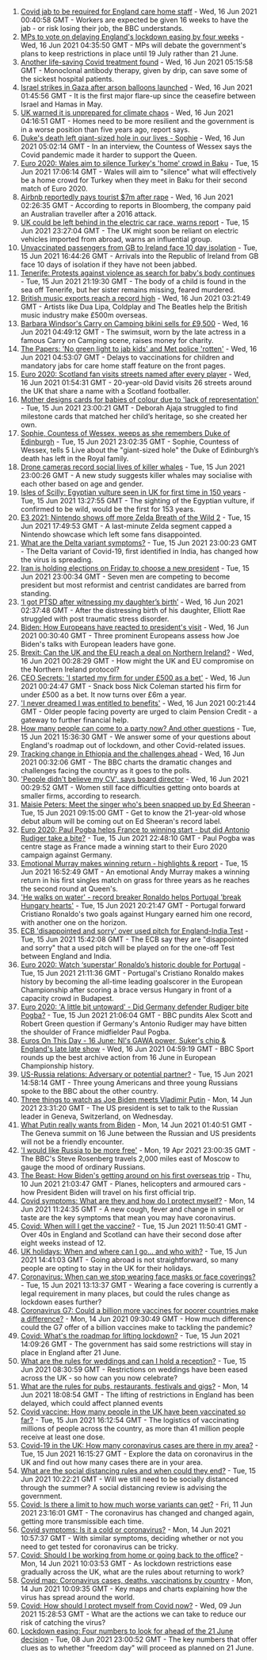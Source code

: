 1. [Covid jab to be required for England care home staff](https://www.bbc.co.uk/news/uk-57492264) - Wed, 16 Jun 2021 00:40:58 GMT - Workers are expected be given 16 weeks to have the jab - or risk losing their job, the BBC understands.
2. [MPs to vote on delaying England's lockdown easing by four weeks](https://www.bbc.co.uk/news/uk-politics-57486224) - Wed, 16 Jun 2021 04:35:50 GMT - MPs will debate the government's plans to keep restrictions in place until 19 July rather than 21 June.
3. [Another life-saving Covid treatment found](https://www.bbc.co.uk/news/health-57488150) - Wed, 16 Jun 2021 05:15:58 GMT - Monoclonal antibody therapy, given by drip, can save some of the sickest hospital patients.
4. [Israel strikes in Gaza after arson balloons launched](https://www.bbc.co.uk/news/world-middle-east-57492745) - Wed, 16 Jun 2021 01:45:56 GMT - It is the first major flare-up since the ceasefire between Israel and Hamas in May.
5. [UK warned it is unprepared for climate chaos](https://www.bbc.co.uk/news/science-environment-57487943) - Wed, 16 Jun 2021 04:16:51 GMT - Homes need to be more resilient and the government is in a worse position than five years ago, report says.
6. [Duke's death left giant-sized hole in our lives - Sophie](https://www.bbc.co.uk/news/uk-57489426) - Wed, 16 Jun 2021 05:02:14 GMT - In an interview, the Countess of Wessex says the Covid pandemic made it harder to support the Queen.
7. [Euro 2020: Wales aim to silence Turkey's 'home' crowd in Baku](https://www.bbc.co.uk/sport/football/51197554) - Tue, 15 Jun 2021 17:06:14 GMT - Wales will aim to "silence" what will effectively be a home crowd for Turkey when they meet in Baku for their second match of Euro 2020.
8. [Airbnb reportedly pays tourist $7m after rape](https://www.bbc.co.uk/news/business-57487970) - Wed, 16 Jun 2021 02:26:35 GMT - According to reports in Bloomberg, the company paid an Australian traveller after a 2016 attack.
9. [UK could be left behind in the electric car race, warns report](https://www.bbc.co.uk/news/business-57490100) - Tue, 15 Jun 2021 23:27:04 GMT - The UK might soon be reliant on electric vehicles imported from abroad, warns an influential group.
10. [Unvaccinated passengers from GB to Ireland face 10 day isolation](https://www.bbc.co.uk/news/world-europe-57481167) - Tue, 15 Jun 2021 16:44:26 GMT - Arrivals into the Republic of Ireland from GB face 10 days of isolation if they have not been jabbed.
11. [Tenerife: Protests against violence as search for baby's body continues](https://www.bbc.co.uk/news/world-europe-57489499) - Tue, 15 Jun 2021 21:19:30 GMT - The body of a child is found in the sea off Tenerife, but her sister remains missing, feared murdered.
12. [British music exports reach a record high](https://www.bbc.co.uk/news/entertainment-arts-57486272) - Wed, 16 Jun 2021 03:21:49 GMT - Artists like Dua Lipa, Coldplay and The Beatles help the British music industry make £500m overseas.
13. [Barbara Windsor's Carry on Camping bikini sells for £9,500](https://www.bbc.co.uk/news/entertainment-arts-57492872) - Wed, 16 Jun 2021 04:49:12 GMT - The swimsuit, worn by the late actress in a famous Carry on Camping scene, raises money for charity.
14. [The Papers: 'No green light to jab kids' and Met police 'rotten'](https://www.bbc.co.uk/news/blogs-the-papers-57492239) - Wed, 16 Jun 2021 04:53:07 GMT - Delays to vaccinations for children and mandatory jabs for care home staff feature on the front pages.
15. [Euro 2020: Scotland fan visits streets named after every player](https://www.bbc.co.uk/news/newsbeat-57485487) - Wed, 16 Jun 2021 01:54:31 GMT - 20-year-old David visits 26 streets around the UK that share a name with a Scotland footballer.
16. [Mother designs cards for babies of colour due to 'lack of representation'](https://www.bbc.co.uk/news/uk-england-london-57444540) - Tue, 15 Jun 2021 23:00:21 GMT - Deborah Ajaja struggled to find milestone cards that matched her child’s heritage, so she created her own.
17. [Sophie, Countess of Wessex, weeps as she remembers Duke of Edinburgh](https://www.bbc.co.uk/news/uk-57491179) - Tue, 15 Jun 2021 23:02:35 GMT - Sophie, Countess of Wessex, tells 5 Live about the "giant-sized hole" the Duke of Edinburgh’s death has left in the Royal family.
18. [Drone cameras record social lives of killer whales](https://www.bbc.co.uk/news/science-environment-57486901) - Tue, 15 Jun 2021 23:00:26 GMT - A new study suggests killer whales may socialise with each other based on age and gender.
19. [Isles of Scilly: Egyptian vulture seen in UK for first time in 150 years](https://www.bbc.co.uk/news/uk-england-cornwall-57483562) - Tue, 15 Jun 2021 13:27:55 GMT - The sighting of the Egyptian vulture, if confirmed to be wild, would be the first for 153 years.
20. [E3 2021: Nintendo shows off more Zelda Breath of the Wild 2](https://www.bbc.co.uk/news/technology-57484727) - Tue, 15 Jun 2021 17:49:53 GMT - A last-minute Zelda segment capped a Nintendo showcase which left some fans disappointed.
21. [What are the Delta variant symptoms?](https://www.bbc.co.uk/news/uk-57489116) - Tue, 15 Jun 2021 23:00:23 GMT - The Delta variant of Covid-19, first identified in India, has changed how the virus is spreading.
22. [Iran is holding elections on Friday to choose a new president](https://www.bbc.co.uk/news/world-middle-east-57489539) - Tue, 15 Jun 2021 23:00:34 GMT - Seven men are competing to become president but most reformist and centrist candidates are barred from standing.
23. [‘I got PTSD after witnessing my daughter’s birth’](https://www.bbc.co.uk/news/stories-57442294) - Wed, 16 Jun 2021 02:37:48 GMT - After the distressing birth of his daughter, Elliott Rae struggled with post traumatic stress disorder.
24. [Biden: How Europeans have reacted to president's visit](https://www.bbc.co.uk/news/world-europe-57489588) - Wed, 16 Jun 2021 00:30:40 GMT - Three prominent Europeans assess how Joe Biden's talks with European leaders have gone.
25. [Brexit: Can the UK and the EU reach a deal on Northern Ireland?](https://www.bbc.co.uk/news/57475591) - Wed, 16 Jun 2021 00:28:29 GMT - How might the UK and EU compromise on the Northern Ireland protocol?
26. [CEO Secrets: 'I started my firm for under £500 as a bet'](https://www.bbc.co.uk/news/business-57470671) - Wed, 16 Jun 2021 00:24:47 GMT - Snack boss Nick Coleman started his firm for under £500 as a bet. It now turns over £6m a year.
27. ['I never dreamed I was entitled to benefits'](https://www.bbc.co.uk/news/business-57484790) - Wed, 16 Jun 2021 00:21:44 GMT - Older people facing poverty are urged to claim Pension Credit - a gateway to further financial help.
28. [How many people can come to a party now? And other questions](https://www.bbc.co.uk/news/world-asia-china-51176409) - Tue, 15 Jun 2021 15:36:30 GMT - We answer some of your questions about England's roadmap out of lockdown, and other Covid-related issues.
29. [Tracking change in Ethiopia and the challenges ahead](https://www.bbc.co.uk/news/world-africa-57428039) - Wed, 16 Jun 2021 00:32:06 GMT - The BBC charts the dramatic changes and challenges facing the country as it goes to the polls.
30. ['People didn't believe my CV', says board director](https://www.bbc.co.uk/news/business-57486592) - Wed, 16 Jun 2021 00:29:52 GMT - Women still face difficulties getting onto boards at smaller firms, according to research.
31. [Maisie Peters: Meet the singer who's been snapped up by Ed Sheeran](https://www.bbc.co.uk/news/entertainment-arts-57468169) - Tue, 15 Jun 2021 09:15:00 GMT - Get to know the 21-year-old whose debut album will be coming out on Ed Sheeran's record label.
32. [Euro 2020: Paul Pogba helps France to winning start - but did Antonio Rudiger take a bite?](https://www.bbc.co.uk/sport/football/57487903) - Tue, 15 Jun 2021 22:48:10 GMT - Paul Pogba was centre stage as France made a winning start to their Euro 2020 campaign against Germany.
33. [Emotional Murray makes winning return - highlights & report](https://www.bbc.co.uk/sport/tennis/57485751) - Tue, 15 Jun 2021 16:52:49 GMT - An emotional Andy Murray makes a winning return in his first singles match on grass for three years as he reaches the second round at Queen's.
34. ['He walks on water' - record breaker Ronaldo helps Portugal 'break Hungary hearts'](https://www.bbc.co.uk/sport/football/57491325) - Tue, 15 Jun 2021 20:21:47 GMT - Portugal forward Cristiano Ronaldo's two goals against Hungary earned him one record, with another one on the horizon.
35. [ECB 'disappointed and sorry' over used pitch for England-India Test](https://www.bbc.co.uk/sport/cricket/57488424) - Tue, 15 Jun 2021 15:42:08 GMT - The ECB say they are "disappointed and sorry" that a used pitch will be played on for the one-off Test between England and India.
36. [Euro 2020: Watch ‘superstar’ Ronaldo’s historic double for Portugal](https://www.bbc.co.uk/sport/av/football/57491842) - Tue, 15 Jun 2021 21:11:36 GMT - Portugal's Cristiano Ronaldo makes history by becoming the all-time leading goalscorer in the European Championship after scoring a brace versus Hungary in front of a capacity crowd in Budapest.
37. [Euro 2020: 'A little bit untoward' - Did Germany defender Rudiger bite Pogba?](https://www.bbc.co.uk/sport/av/football/57491841) - Tue, 15 Jun 2021 21:06:04 GMT - BBC pundits Alex Scott and Robert Green question if Germany's Antonio Rudiger may have bitten the shoulder of France midfielder Paul Pogba.
38. [Euros On This Day - 16 June: NI's GAWA power, Suker's chip & England's late late show](https://www.bbc.co.uk/sport/av/football/53055737) - Wed, 16 Jun 2021 04:59:19 GMT - BBC Sport rounds up the best archive action from 16 June in European Championship history.
39. [US-Russia relations: Adversary or potential partner?](https://www.bbc.co.uk/news/world-us-canada-57421275) - Tue, 15 Jun 2021 14:58:14 GMT - Three young Americans and three young Russians spoke to the BBC about the other country.
40. [Three things to watch as Joe Biden meets Vladimir Putin](https://www.bbc.co.uk/news/world-us-canada-57427057) - Mon, 14 Jun 2021 23:31:20 GMT - The US president is set to talk to the Russian leader in Geneva, Switzerland, on Wednesday.
41. [What Putin really wants from Biden](https://www.bbc.co.uk/news/world-europe-57427055) - Mon, 14 Jun 2021 01:40:51 GMT - The Geneva summit on 16 June between the Russian and US presidents will not be a friendly encounter.
42. ['I would like Russia to be more free'](https://www.bbc.co.uk/news/world-europe-56808468) - Mon, 19 Apr 2021 23:00:35 GMT - The BBC's Steve Rosenberg travels 2,000 miles east of Moscow to gauge the mood of ordinary Russians.
43. [The Beast: How Biden's getting around on his first overseas trip](https://www.bbc.co.uk/news/world-us-canada-57424507) - Thu, 10 Jun 2021 21:03:47 GMT - Planes, helicopters and armoured cars - how President Biden will travel on his first official trip.
44. [Covid symptoms: What are they and how do I protect myself?](https://www.bbc.co.uk/news/health-51048366) - Mon, 14 Jun 2021 11:24:35 GMT - A new cough, fever and change in smell or taste are the key symptoms that mean you may have coronavirus.
45. [Covid: When will I get the vaccine?](https://www.bbc.co.uk/news/health-55045639) - Tue, 15 Jun 2021 11:50:41 GMT - Over 40s in England and Scotland can have their second dose after eight weeks instead of 12.
46. [UK holidays: When and where can I go... and who with?](https://www.bbc.co.uk/news/explainers-52646738) - Tue, 15 Jun 2021 14:41:03 GMT - Going abroad is not straightforward, so many people are opting to stay in the UK for their holidays.
47. [Coronavirus: When can we stop wearing face masks or face coverings?](https://www.bbc.co.uk/news/health-51205344) - Tue, 15 Jun 2021 13:13:37 GMT - Wearing a face covering is currently a legal requirement in many places, but could the rules change as lockdown eases further?
48. [Coronavirus G7: Could a billion more vaccines for poorer countries make a difference?](https://www.bbc.co.uk/news/57427877) - Mon, 14 Jun 2021 09:30:49 GMT - How much difference could the G7 offer of a billion vaccines make to tackling the pandemic?
49. [Covid: What's the roadmap for lifting lockdown?](https://www.bbc.co.uk/news/explainers-52530518) - Tue, 15 Jun 2021 14:09:26 GMT - The government has said some restrictions will stay in place in England after 21 June.
50. [What are the rules for weddings and can I hold a reception?](https://www.bbc.co.uk/news/explainers-52811509) - Tue, 15 Jun 2021 08:30:59 GMT - Restrictions on weddings have been eased across the UK - so how can you now celebrate?
51. [What are the rules for pubs, restaurants, festivals and gigs?](https://www.bbc.co.uk/news/business-52977388) - Mon, 14 Jun 2021 18:08:54 GMT - The lifting of restrictions in England has been delayed, which could affect planned events
52. [Covid vaccine: How many people in the UK have been vaccinated so far?](https://www.bbc.co.uk/news/health-55274833) - Tue, 15 Jun 2021 16:12:54 GMT - The logistics of vaccinating millions of people across the country, as more than 41 million people receive at least one dose.
53. [Covid-19 in the UK: How many coronavirus cases are there in my area?](https://www.bbc.co.uk/news/uk-51768274) - Tue, 15 Jun 2021 16:15:27 GMT - Explore the data on coronavirus in the UK and find out how many cases there are in your area.
54. [What are the social distancing rules and when could they end?](https://www.bbc.co.uk/news/uk-51506729) - Tue, 15 Jun 2021 10:22:21 GMT - Will we still need to be socially distanced through the summer? A social distancing review is advising the government.
55. [Covid: Is there a limit to how much worse variants can get?](https://www.bbc.co.uk/news/health-57431420) - Fri, 11 Jun 2021 23:16:01 GMT - The coronavirus has changed and changed again, getting more transmissible each time.
56. [Covid symptoms: Is it a cold or coronavirus?](https://www.bbc.co.uk/news/health-54145299) - Mon, 14 Jun 2021 10:57:37 GMT - With similar symptoms, deciding whether or not you need to get tested for coronavirus can be tricky.
57. [Covid: Should I be working from home or going back to the office?](https://www.bbc.co.uk/news/business-52567567) - Mon, 14 Jun 2021 10:03:53 GMT - As lockdown restrictions ease gradually across the UK, what are the rules about returning to work?
58. [Covid map: Coronavirus cases, deaths, vaccinations by country](https://www.bbc.co.uk/news/world-51235105) - Mon, 14 Jun 2021 10:09:35 GMT - Key maps and charts explaining how the virus has spread around the world.
59. [Covid: How should I protect myself from Covid now?](https://www.bbc.co.uk/news/health-57087517) - Wed, 09 Jun 2021 15:28:53 GMT - What are the actions we can take to reduce our risk of catching the virus?
60. [Lockdown easing: Four numbers to look for ahead of the 21 June decision](https://www.bbc.co.uk/news/57403888) - Tue, 08 Jun 2021 23:00:52 GMT - The key numbers that offer clues as to whether "freedom day" will proceed as planned on 21 June.

